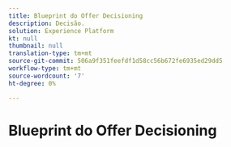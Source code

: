 ```yaml
---
title: Blueprint do Offer Decisioning
description: Decisão.
solution: Experience Platform
kt: null
thumbnail: null
translation-type: tm+mt
source-git-commit: 506a9f351feefdf1d58cc56b672fe6935ed29dd5
workflow-type: tm+mt
source-wordcount: '7'
ht-degree: 0%

---
```


# Blueprint do Offer Decisioning

